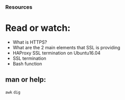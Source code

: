 ### Resources
# Read or watch:

- What is HTTPS?
- What are the 2 main elements that SSL is providing
- HAProxy SSL termination on Ubuntu16.04
- SSL termination
- Bash function

## man or help:

```awk```
```dig```